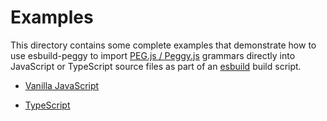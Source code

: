 # Examples

This directory contains some complete examples that demonstrate how to use esbuild-peggy to import [PEG.js / Peggy.js](https://peggyjs.org/) grammars directly into JavaScript or TypeScript source files as part of an [esbuild](https://esbuild.github.io/) build script.

 * [Vanilla JavaScript](./javascript/README.md)

 * [TypeScript](./typescript/README.md)
